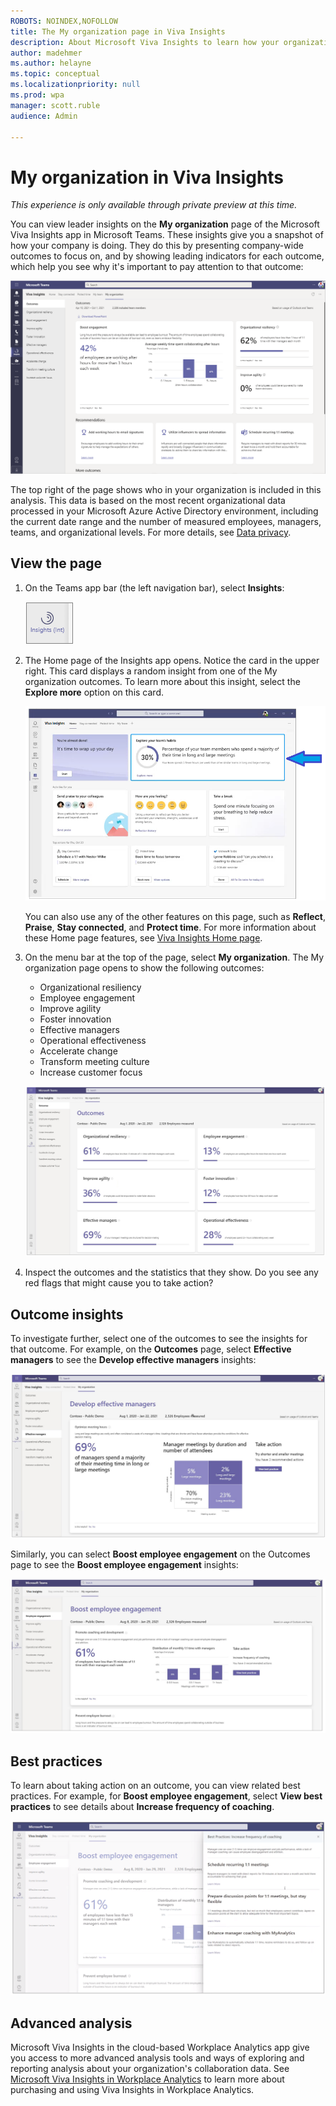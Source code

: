 ```yaml
---
ROBOTS: NOINDEX,NOFOLLOW
title: The My organization page in Viva Insights
description: About Microsoft Viva Insights to learn how your organization gets work done
author: madehmer
ms.author: helayne
ms.topic: conceptual
ms.localizationpriority: null 
ms.prod: wpa
manager: scott.ruble
audience: Admin

---
```

# My organization in Viva Insights

*This experience is only available through private preview at this time.*

You can view leader insights on the **My organization** page of the Microsoft Viva Insights app in Microsoft Teams. These insights give you a snapshot of how your company is doing. They do this by presenting company-wide outcomes to focus on, and by showing leading indicators for each outcome, which help you see why it's important to pay attention to that outcome:  

![Outcomes page.](./images/my-org2.png)

The top right of the page shows who in your organization is included in this analysis. This data is based on the most recent organizational data processed in your Microsoft Azure Active Directory environment, including the current date range and the number of measured employees, managers, teams, and organizational levels. For more details, see [Data privacy](privacy.md).

## View the page

1. On the Teams app bar (the left navigation bar), select **Insights**:

   ![Insights icon.](./images/insights-icon.png)

2. The Home page of the Insights app opens. Notice the card in the upper right. This card displays a random insight from one of the My organization outcomes. To learn more about this insight, select the **Explore more** option on this card.

   ![Insights Home page.](./images/home-mgr.png)

   You can also use any of the other features on this page, such as **Reflect**, **Praise**, **Stay connected**, and **Protect time**. For more information about these Home page features, see [Viva Insights Home page](/insights/viva-insights-home).

3. On the menu bar at the top of the page, select **My organization**. The My organization page opens to show the following outcomes:

   * Organizational resiliency
   * Employee engagement
   * Improve agility
   * Foster innovation
   * Effective managers
   * Operational effectiveness
   * Accelerate change
   * Transform meeting culture
   * Increase customer focus

   ![Outcomes on the Outcomes page.](./images/viva-org-outcomes.png)

4. Inspect the outcomes and the statistics that they show. Do you see any red flags that might cause you to take action?  

## Outcome insights

To investigate further, select one of the outcomes to see the insights for that outcome. For example, on the **Outcomes** page, select **Effective managers** to see the **Develop effective managers** insights:

![Develop effective managers.](./images/dev-effect-managers.png)

Similarly, you can select **Boost employee engagement** on the Outcomes page to see the **Boost employee engagement** insights:

![Boost employee engagement.](./images/viva-org-boost-engagement.png)

## Best practices

To learn about taking action on an outcome, you can view related best practices. For example, for **Boost employee engagement**, select **View best practices** to see details about **Increase frequency of coaching**.

![Best practice - Coaching frequency.](./images/teams-bestprac-freq-coaching-70.png)

## Advanced analysis

Microsoft Viva Insights in the cloud-based Workplace Analytics app give you access to more advanced analysis tools and ways of exploring and reporting analysis about your organization's collaboration data. See [Microsoft Viva Insights in Workplace Analytics](https://microsoft.com/microsoft-365/business/workplace-analytics) to learn more about purchasing and using Viva Insights in Workplace Analytics.
